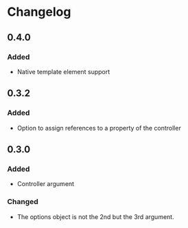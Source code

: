 # Changelog

## 0.4.0

### Added

* Native template element support

## 0.3.2

### Added

* Option to assign references to a property of the controller

## 0.3.0

### Added

* Controller argument

### Changed

* The options object is not the 2nd but the 3rd argument.
